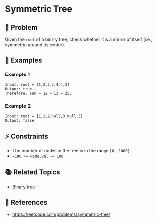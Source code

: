 # Symmetric Tree

## 🚀 Problem  
Given the `root` of a binary tree, check whether it is a mirror of itself (i.e., symmetric around its center).

## 📝 Examples  

### Example 1

```
Input: root = [1,2,2,3,4,4,3]
Output: true
Therefore, sum = 12 + 13 = 25.
```

### Example 2

```
Input: root = [1,2,2,null,3,null,3]
Output: false
```

## ⚡ Constraints  
- The number of nodes in the tree is in the range `[0, 1000]`
- `-100 <= Node.val <= 100`

## 📚 Related Topics  
- Binary tree

## 🔗 References  
- https://leetcode.com/problems/symmetric-tree/
